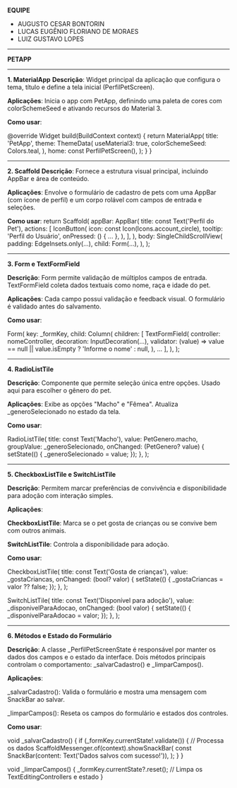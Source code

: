 **EQUIPE**
- AUGUSTO CESAR BONTORIN
- LUCAS EUGÊNIO FLORIANO DE MORAES
- LUIZ GUSTAVO LOPES

________________________________________
**PETAPP**
________________________________________
**1. MaterialApp**
**Descrição**: Widget principal da aplicação que configura o tema, título e define a tela inicial (PerfilPetScreen).

**Aplicações**: Inicia o app com PetApp, definindo uma paleta de cores com colorSchemeSeed e ativando recursos do Material 3.

**Como usar**:

  @override
  Widget build(BuildContext context) {
    return MaterialApp(
      title: 'PetApp',
      theme: ThemeData(
        useMaterial3: true,
        colorSchemeSeed: Colors.teal,
      ),
      home: const PerfilPetScreen(),
    );
  }
}

________________________________________
**2. Scaffold**
**Descrição**: Fornece a estrutura visual principal, incluindo AppBar e área de conteúdo.

**Aplicações**: Envolve o formulário de cadastro de pets com uma AppBar (com ícone de perfil) e um corpo rolável com campos de entrada e seleções.

**Como usar**:
return Scaffold(
  appBar: AppBar(
    title: const Text('Perfil do Pet'),
    actions: [
      IconButton(
        icon: const Icon(Icons.account_circle),
        tooltip: 'Perfil do Usuário',
        onPressed: () { ... },
      ),
    ],
  ),
  body: SingleChildScrollView(
    padding: EdgeInsets.only(...),
    child: Form(...),
  ),
);

________________________________________
**3. Form e TextFormField**

**Descrição**: Form permite validação de múltiplos campos de entrada. TextFormField coleta dados textuais como nome, raça e idade do pet.

**Aplicações**: Cada campo possui validação e feedback visual. O formulário é validado antes do salvamento.

**Como usar**:

Form(
  key: _formKey,
  child: Column(
    children: [
      TextFormField(
        controller: nomeController,
        decoration: InputDecoration(...),
        validator: (value) => value == null || value.isEmpty ? 'Informe o nome' : null,
      ),
      ...
    ],
  ),
);

________________________________________
**4. RadioListTile**

**Descrição**: Componente que permite seleção única entre opções. Usado aqui para escolher o gênero do pet.

**Aplicações**: Exibe as opções "Macho" e "Fêmea". Atualiza _generoSelecionado no estado da tela.

**Como usar**:

RadioListTile<PetGenero>(
  title: const Text('Macho'),
  value: PetGenero.macho,
  groupValue: _generoSelecionado,
  onChanged: (PetGenero? value) {
    setState(() {
      _generoSelecionado = value;
    });
  },
);

________________________________________
**5. CheckboxListTile e SwitchListTile**

**Descrição**: Permitem marcar preferências de convivência e disponibilidade para adoção com interação simples.

**Aplicações**:

**CheckboxListTile**: Marca se o pet gosta de crianças ou se convive bem com outros animais.

**SwitchListTile**: Controla a disponibilidade para adoção.

**Como usar**:

CheckboxListTile(
  title: const Text('Gosta de crianças'),
  value: _gostaCriancas,
  onChanged: (bool? valor) {
    setState(() {
      _gostaCriancas = valor ?? false;
    });
  },
);

SwitchListTile(
  title: const Text('Disponível para adoção'),
  value: _disponivelParaAdocao,
  onChanged: (bool valor) {
    setState(() {
      _disponivelParaAdocao = valor;
    });
  },
);

________________________________________
**6. Métodos e Estado do Formulário**

**Descrição**: A classe _PerfilPetScreenState é responsável por manter os dados dos campos e o estado da interface. Dois métodos principais controlam o comportamento: _salvarCadastro() e _limparCampos().

**Aplicações**:

_salvarCadastro(): Valida o formulário e mostra uma mensagem com SnackBar ao salvar.

_limparCampos(): Reseta os campos do formulário e estados dos controles.

**Como usar**:

void _salvarCadastro() {
  if (_formKey.currentState!.validate()) {
    // Processa os dados
    ScaffoldMessenger.of(context).showSnackBar(
      const SnackBar(content: Text('Dados salvos com sucesso!')),
    );
  }
}

void _limparCampos() {
  _formKey.currentState?.reset();
  // Limpa os TextEditingControllers e estado
}
